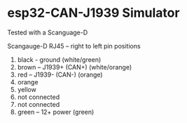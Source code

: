 # esp32-CAN-J1939 Simulator


Tested with a Scanguage-D

Scangauge-D RJ45 – right to left pin positions
<ol>
  <li>black - ground  (white/green)</li>
  <li>brown – J1939+ (CAN+)  (white/orange)</li>
  <li>red – J1939- (CAN-)  (orange)</li>
  <li>orange</li>
  <li>yellow</li>
  <li>not connected</li>
  <li>not connected</li>
  <li>green – 12+ power  (green)</li>
</ol>
